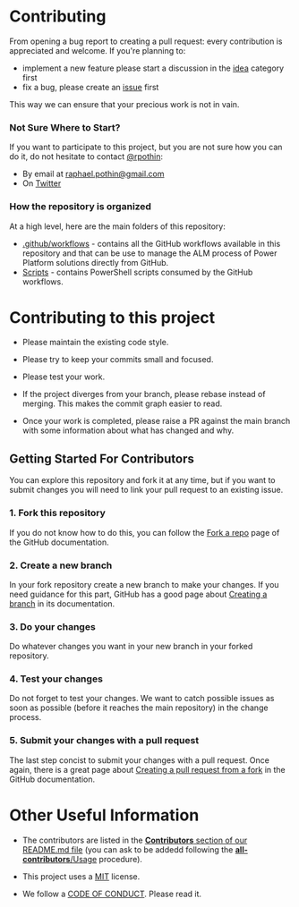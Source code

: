 # Contributing

From opening a bug report to creating a pull request: every contribution is appreciated and welcome.
If you're planning to:
- implement a new feature please start a discussion in the [idea](https://github.com/rpothin/PowerPlatform-ALM-With-GitHub-Template/discussions/categories/ideas) category first
- fix a bug, please create an [issue](https://github.com/rpothin/PowerPlatform-ALM-With-GitHub-Template/issues/new/choose) first

This way we can ensure that your precious work is not in vain.

### Not Sure Where to Start?

If you want to participate to this project, but you are not sure how you can do it, do not hesitate to contact [@rpothin](https://github.com/rpothin):
- By email at raphael.pothin@gmail.com
- On [Twitter](https://twitter.com/RaphaelPothin)

### How the repository is organized

At a high level, here are the main folders of this repository:

- [.github/workflows](https://github.com/rpothin/PowerPlatform-ALM-With-GitHub-Template/tree/main/.github/workflows) - contains all the GitHub workflows available in this repository and that can be use to manage the ALM process of Power Platform solutions directly from GitHub.
- [Scripts](https://github.com/rpothin/PowerPlatform-ALM-With-GitHub-Template/tree/main/Scripts) - contains PowerShell scripts consumed by the GitHub workflows.

# Contributing to this project

* Please maintain the existing code style. 

* Please try to keep your commits small and focused.

* Please test your work.

* If the project diverges from your branch, please rebase instead of merging. This makes the commit graph easier to read.

* Once your work is completed, please raise a PR against the main branch with some information about what has changed and why.

## Getting Started For Contributors

You can explore this repository and fork it at any time, but if you want to submit changes you will need to link your pull request to an existing issue.

### 1. Fork this repository

If you do not know how to do this, you can follow the [Fork a repo](https://docs.github.com/en/free-pro-team@latest/github/getting-started-with-github/fork-a-repo) page of the GitHub documentation.

### 2. Create a new branch

In your fork repository create a new branch to make your changes.
If you need guidance for this part, GitHub has a good page about [Creating a branch](https://docs.github.com/en/free-pro-team@latest/github/collaborating-with-issues-and-pull-requests/creating-and-deleting-branches-within-your-repository#creating-a-branch) in its documentation.

### 3. Do your changes

Do whatever changes you want in your new branch in your forked repository.

### 4. Test your changes

Do not forget to test your changes. We want to catch possible issues as soon as possible (before it reaches the main repository) in the change process.

### 5. Submit your changes with a pull request

The last step concist to submit your changes with a pull request.
Once again, there is a great page about [Creating a pull request from a fork](https://docs.github.com/en/free-pro-team@latest/github/collaborating-with-issues-and-pull-requests/creating-a-pull-request-from-a-fork) in the GitHub documentation.

# Other Useful Information

* The contributors are listed in the [**Contributors** section of our README.md file](https://github.com/rpothin/PowerPlatform-ALM-With-GitHub-Template#contributors) (you can ask to be addedd following the [**all-contributors**/Usage](https://allcontributors.org/docs/en/bot/usage) procedure).

* This project uses a [MIT](https://github.com/rpothin/PowerPlatform-ALM-With-GitHub-Template/blob/main/LICENSE) license.

* We follow a [CODE OF CONDUCT](https://github.com/rpothin/PowerPlatform-ALM-With-GitHub-Template/blob/main/CODE_OF_CONDUCT.md). Please read it.